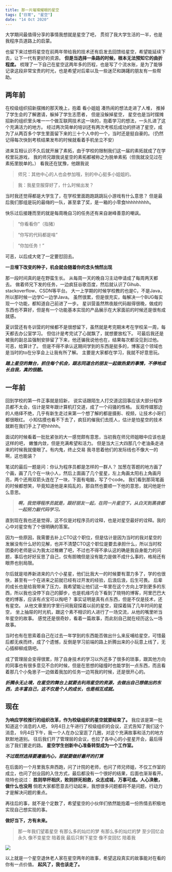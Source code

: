 ```yaml
---
title: 那一片璀璨耀眼的星空
tags: ["日常", "星空"]
date: "14 Oct 2020"
---
```


大学期间最值得分享的事情我想就是星空了吧，
贯彻了我大学生活的一半，也是我程序员道路上的启蒙。

也留下来过想将星空在前两年带给我的技术还有启发去回馈给星空，希望能延续下去，让下一代有更好的资源。
**但是当选择一条路的时候，根本无法预知它的曲折程度。**
梳理了一下自己在星空这两年多的历程，也是写了个流水账，是为了能够记录这段非常宝贵的时光，也是希望对后辈以及一些迷茫和踌躇的朋友有一些帮助。

<!--more-->

## 两年前

在校级组织招新摆摊的那天晚上，抱着 看小姐姐 凑热闹的想法走进了人堆，
推掉了学生会的了解邀请，躲掉了学生志愿者，
但是没躲掉星空，
星空也是当时摆摊招新的组织里头唯一一个做互联网技术这一块的，抱着学习的想法，一头扎进了这个充满活力的地方。
经过两次简单的培训还有两次考核后成功的挤进了星空，成为了从两百多个学生里面留下来的三十个人中的一个，当时还是挺自豪的。（仍然记得每次快到考核结果发布的时候就看着手机坐立不安）

进来互相认识不久后就开展了素拓，由于学校的限制我们这一届的素拓就成了在学校里玩游戏，
我的师兄跟我说星空的素拓都被称之为脱单素拓（但我就没见过在素拓里脱单的。）
看我还在犹豫，他跟我说

> 师兄：其他中心的人也会参加哦，别的中心挺多小姐姐的。

> 我：我星空服穿好了，什么时候出发？

当时我还觉得都是大学生了，在学校里面跑跑跳跳玩小游戏有什么意思？
但是最后我们那组是玩的最嗨的一队，甚至拿了奖，是一箱的小零食hhhhhhhhh。

快乐过后接踵而至的就是每周晚自习的任务还有来自谢峰善意的嘲讽。

> “你看看你”（指猪）

> “你写的代码都是啥”

> “你加任务！”

可恶，以后成大佬了一定要怼回去。

**一旦埋下改变的种子，机会就会随着你的念头悄然出现**

那一段时间真的是在野蛮生长。
从每周一天的晚自习主动申请成了每周两天都去。
做着师兄下发的任务，一边疯狂谷歌百度，然后就认识了Gihub、stackoverflow、CSDN等平台。
大一上学期的时候学校教的也是C，不是Java，所以那时候一边学C一边学Java。
虽然很累，但是很充实，每解决一个BUG每实现一个功能，都知道自己前进了一步。
星训营虽然熬夜敲代码敲得很晚，做成的东西也不算好，但是有一个功能基本实现的产品展示在大家面前的时候还是很有成就感。

夏训营还有冬训营的时候都不是很想留下，虽然就是考完期末考在学校呆一周，每天都去办公室学习。
但估计是考完试了心就飘了，就想要放松下。
可最后我还是被我的副总监强制安排留了下来，他还骗我说他也在，结果每次都没见到过他。
可恶，给算计了。
但是不得不承认这期间学到的东西是挺多的，博客这个领域也是当时的to在分享会上让我有所了解。
主要是大家都在学习，我就不好意思玩。

**_踏上星空的舞台，抓住每个机会，跟志同道合的朋友一起做热爱的事情，不停地成长自我，真的很酷。_**

## 一年前

回到学校的第一件正事就是招新，
说实话跟陌生人打交道这回事应该大部分程序员都不太会，估计是常年跟计算机打交道，成了一个闷骚的性格。
反观传媒那边的人络绎不绝，几乎有新生走过来第一个想了解的都是摄影、视频，让技术小哥们都很眼红。
小知估摸也看不下去了，疯狂的催我们去揽人，估计是怕星空的技术就断在我们手上了吧hhhhh。

面试的时候看着一批批紧张的大一感觉颇有意思，当初我在师兄师姐眼中应该也是这样的吧，
嫩雏内敛，但是充满希望和活力。
但是当大三大四那几个老油条走进来的时候我就傻眼了。有内鬼，终止交易
我寻思着他们的发际线也不像大一的啊，这也能装？

笔试的最后一题是问：你认为程序员都是怎样的一群人？
加葱在答题的地方画了个画，画了几个在一块小人，然后上面画了几个星星，左上角画太阳右上角画月亮，两个还用双箭头连在了一块，下面有电脑，写了个code。
我们看到那简笔画的时候都想笑，毕竟知道他是来捣乱的，那自然也要顺一下他的意思，就问他是什么意思。

> **_啊，我觉得程序员就是，跟好朋友一起，在同一片星空下，从白天到黑夜都一起努力敲代码学习。_**

直到现在我也还是觉得，这不仅是对程序员的诠释，也是对星空最好的诠释。我的心中对星空有了个很明确的答案。

因为一些原因，我需要去补上CTO这个职位，但是估计是因为当时的我对星空的发展没有什么好的见解，也并不清楚CTO这个职位是要去承担什么，所以当时校团委的老师是认为我太过稚嫩了吧，不过也不得不承认这的确是我自身能力的问题，事后也好好反思了自己，仅有胆魄但是没有能力是做不成什么事的，格局还有眼界也别局限。

尔后就是培养新进来的六个小星星，他们比我大一的时候要有潜力多了，学的也很快，甚至有一个在进来之前就已经有过开发的经验，后浪后浪，后生可畏。
后辈的成长也是给我带来了压力，我希望能让他们这一年里在这个方向上学到更多的东西，所以我也没停下自己的脚步，也是机缘巧合下看到了晓特的博客，阿里巴巴大佬的博客，应该有点宝可以掏吧？
事实证明是真有点东西，但是不仅是技术，还有星空。
从他文章里的字里行间我窥探着以前的星空，窥探着隔了几年时间的星空，
坐上抽屉的时光机，跟这个素不相识的人进行了一场交流，从他的嘴里听当年星空的故事。
感觉还是很奇妙，看着一篇故事，而此刻自己就在经历这么一场故事。

当时也有在思索着自己在过去一年学到的东西能否做出什么来反哺给星空，可惜最后都无疾而终，成了个遗憾，反倒是学习前端的路上折腾出来的小玩意上线了，无心插柳柳成荫吧。

成了管理层会变得很累，除了自身技术的学习以外还多了很多的琐事，跟其他方向的同事也有很多意见不合的时候，但是在思想的碰撞时也能学到一点东西，而且看着那几个小兔崽子一边做着我加的任务一边骂我的时候，还是很开心的。

**_折腾永无止境，在星空的舞台上就要去利用星空的资源，去做出自己想做出的东西，去丰富自己，这不仅是个人的成长，也是相互成就。_**

## 现在

**为响应学校推行的组织改革，作为校级组织的星空就要结束了。**
我应该是第一批知道这个消息的人吧，
9月4日上午进行了校级组织的会议，正式告知了我们这个消息，
9月4日下午，我一个人在办公室逛了几圈，对这个充满故事和活力的地方默默地道别。
往后我们开了管理层的会议，也拉了各中心的小星星开会，最后得出了我们要走的路。
**星空学生创新中心准备转型成为一个工作室。**

**_不过既然选择要遵循内心，那就要做好最坏的打算_**

在后面的一个月里我东奔西跑，问了计院的老师，也问了师兄师姐，不仅工作室的成立，也问了创业园的入住方式，最后都没有一个很好的结果，后面也渐渐看开。
晓特也说过： **胜则举杯相庆，败则拼死相救，众志成城，万事可成。人心涣散，做什么也没用**
倘若大家都愿意去行动起来，我想很多问题都将不是问题，行动力才是解决问题的重点。

再往后的事，就不是个定数了，希望星空的小伙伴们依然能抱着一份热情去积极地实现自己想实现的事。

**做好当下，方有未来。**

> 那一年我们望着星空
> 有那么多的灿烂的梦
> 有那么多的灿烂的梦
> 至少回忆会永久
> 像不变星空
> 陪着我
> 最后只剩下星空
> 像不变回忆
> 陪着我

![](./xingkong.jpg)

以上就是一个星空退休老人家在星空两年的故事，希望这段真实的故事能对在看的你有一点价值。
**起风了，我也该走了。**
